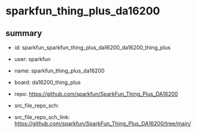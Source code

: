 # sparkfun_thing_plus_da16200
 
## summary 
* id: sparkfun_sparkfun_thing_plus_da16200_da16200_thing_plus
* user: sparkfun
* name: sparkfun_thing_plus_da16200
* board: da16200_thing_plus
* repo: https://github.com/sparkfun/SparkFun_Thing_Plus_DA16200



* src_file_repo_sch: 
* src_file_repo_sch_link: https://github.com/sparkfun/SparkFun_Thing_Plus_DA16200/tree/main/




